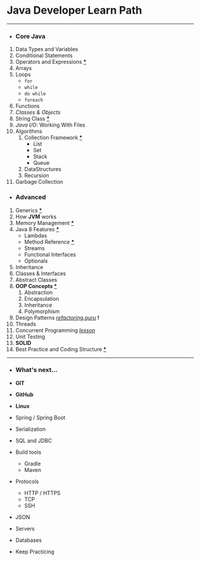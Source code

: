 # Java Developer Learn Path

---

* <h3>Core Java</h3>

1. Data Types and Variables
2. Conditional Statements
3. Operators and Expressions **[*](https://www.ibm.com/docs/en/itcam-app-mgr/7.2.0?topic=tesl-operators-expressions-1)**
4. Arrays
5. Loops
   * ``for``
   * ``while``
   * ``do while``
   * ``foreach``
6. Functions
7. _Classes & Objects_
8. String Class **[*](https://www.javatpoint.com/java-string)**
9. *Java I/O*: Working With Files 
10. Algorithms
    1. Collection Framework **[*](https://www.javatpoint.com/collections-in-java)**
       * List
       * Set
       * Stack
       * Queue
    2. DataStructures
    3. Recursion
11. Garbage Collection

* <h3>Advanced</h2>

1. Generics **[*](https://www.geeksforgeeks.org/generics-in-java/#:~:text=Generics%20means%20parameterized%20types.,work%20with%20different%20data%20types.)**
2. How **JVM** works
3. Memory Management **[*](https://www.javatpoint.com/memory-management-in-java#:~:text=In%20Java%2C%20memory%20management%20is,management%20logic%20in%20our%20application.)**
4. Java 8 Features **[*](https://www.javatpoint.com/java-8-features)**
   * Lambdas
   * Method Reference **[*](https://www.baeldung.com/java-method-references)**
   * Streams
   * Functional Interfaces
   * Optionals
5. Inheritance
6. Classes & Interfaces
7. Abstract Classes
8. **OOP Concepts [*](https://stackify.com/oops-concepts-in-java/#:~:text=The%20main%20ideas%20behind%20Java's,of%20them%20without%20compromising%20security.)**
   1. Abstraction
   2. Encapsulation
   3. Inheritance
   4. Polymorphism
9. Design Patterns *[refactoring.guru](https://refactoring.guru/design-patterns)* **!**
10. Threads
11. Concurrent Programming *[lesson](https://docs.oracle.com/javase/tutorial/essential/concurrency/index.html)*
12. Unit Testing
13. **SOLID**
14. Best Practice and Coding Structure **[*](https://xperti.io/blogs/java-coding-best-practices/#1_Use_Proper_Naming_Conventions)**

---
* <h3>What's next...</h3>

* **GIT**
* **GitHub**
* **Linux**
* Spring / Spring Boot
* Serialization
* SQL and JDBC
* Build tools
  * Gradle
  * Maven
* Protocols
  * HTTP / HTTPS
  * TCP
  * SSH
* JSON
* Servers
* Databases
* Keep Practicing